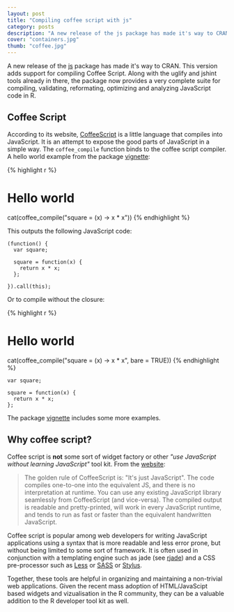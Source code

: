 ```yaml
---
layout: post
title: "Compiling coffee script with js"
category: posts
description: "A new release of the js package has made it's way to CRAN. This version adds support to compiling coffee script. Along with the uglify and jshint tools in there, the package provides a very complete suite for compiling validating, reformating, optimizing and analyzing JavaScript code in R."
cover: "containers.jpg"
thumb: "coffee.jpg"
---
```


A new release of the [js](http://cran.r-project.org/web/packages/js/) package has made it's way to CRAN. This version adds support for compiling Coffee Script. Along with the uglify and jshint tools already in there, the package now provides a very complete suite for compiling, validating, reformating, optimizing and analyzing JavaScript code in R.

## Coffee Script

According to its website, [CoffeeScript](http://coffeescript.org/) is a little language that compiles into JavaScript. It is an attempt to expose the good parts of JavaScript in a simple way. The `coffee_compile` function binds to the coffee script compiler. A hello world example from the package [vignette](http://cran.r-project.org/web/packages/js/vignettes/intro.html):


{% highlight r %}
# Hello world
cat(coffee_compile("square = (x) -> x * x"))
{% endhighlight %}

This outputs the following JavaScript code:

```
(function() {
  var square;

  square = function(x) {
    return x * x;
  };

}).call(this);
```

Or to compile without the closure:

{% highlight r %}
# Hello world
cat(coffee_compile("square = (x) -> x * x", bare = TRUE))
{% endhighlight %}
```
var square;

square = function(x) {
  return x * x;
};
```

The package [vignette](http://cran.r-project.org/web/packages/js/vignettes/intro.html) includes some more examples.

## Why coffee script?

Coffee script is **not** some sort of widget factory or other *"use JavaScript without learning JavaScript"* tool kit. From the [website](http://coffeescript.org):

> The golden rule of CoffeeScript is: "It's just JavaScript". The code compiles one-to-one into the equivalent JS, and there is no interpretation at runtime. You can use any existing JavaScript library seamlessly from CoffeeScript (and vice-versa). The compiled output is readable and pretty-printed, will work in every JavaScript runtime, and tends to run as fast or faster than the equivalent handwritten JavaScript.

Coffee script is popular among web developers for writing JavaScript applications using a syntax that is more readable and less error prone, but without being limited to some sort of framework. It is often used in conjunction with a templating engine such as jade (see [rjade](https://www.opencpu.org/posts/jade-release-0-1/)) and a CSS pre-processor such as [Less](http://lesscss.org/) or [SASS](http://sass-lang.com/) or [Stylus](https://learnboost.github.io/stylus/).

Together, these tools are helpful in organizing and maintaining a non-trivial web applications. Given the recent mass adoption of HTML/JavaScipt based widgets and vizualisation in the R community, they can be a valuable addition to the R developer tool kit as well.
